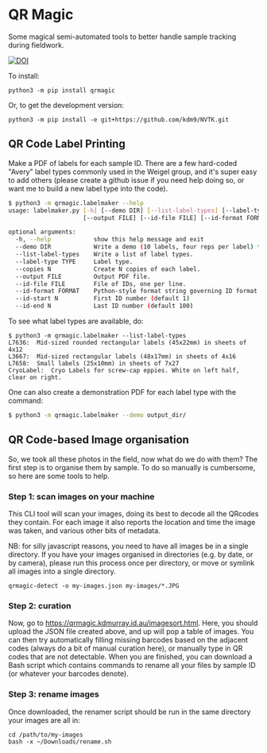 # QR Magic

Some magical semi-automated tools to better handle sample tracking during fieldwork.

[![DOI](https://zenodo.org/badge/DOI/10.5281/zenodo.10049943.svg)](https://doi.org/10.5281/zenodo.10049943)


To install:

```
python3 -m pip install qrmagic
```

Or, to get the development version:
```
python3 -m pip install -e git+https://github.com/kdm9/NVTK.git
```

## QR Code Label Printing

Make a PDF of labels for each sample ID. There are a few hard-coded "Avery" label
types commonly used in the Weigel group, and it's super easy to add others
(please create a github issue if you need help doing so, or want me to build a
new label type into the code).


```bash
$ python3 -m qrmagic.labelmaker --help
usage: labelmaker.py [-h] [--demo DIR] [--list-label-types] [--label-type TYPE] [--copies N]
                     [--output FILE] [--id-file FILE] [--id-format FORMAT] [--id-start N] [--id-end N]

optional arguments:
  -h, --help            show this help message and exit
  --demo DIR            Write a demo (10 labels, four reps per label) for each label type to DIR.
  --list-label-types    Write a list of label types.
  --label-type TYPE     Label type.
  --copies N            Create N copies of each label.
  --output FILE         Output PDF file.
  --id-file FILE        File of IDs, one per line.
  --id-format FORMAT    Python-style format string governing ID format e.g. WGL{:04d} gives WGL0001..WGL9999
  --id-start N          First ID number (default 1)
  --id-end N            Last ID number (default 100)
```

To see what label types are available, do:

```
$ python3 -m qrmagic.labelmaker --list-label-types
L7636:  Mid-sized rounded rectangular labels (45x22mm) in sheets of 4x12
L3667:  Mid-sized rectangular labels (48x17mm) in sheets of 4x16
L7658:  Small labels (25x10mm) in sheets of 7x27
CryoLabel:  Cryo Labels for screw-cap eppies. White on left half, clear on right.
```

One can also create a demonstration PDF for each label type with the command:

```bash
$ python3 -m qrmagic.labelmaker --demo output_dir/
```

## QR Code-based Image organisation

So, we took all these photos in the field, now what do we do with them? The first step is to organise them by sample. To do so manually is cumbersome, so here are some tools to help.

### Step 1: scan images on your machine

This CLI tool will scan your images, doing its best to decode all the QRcodes
they contain. For each image it also reports the location and time the image
was taken, and various other bits of metadata.

NB: for silly javascript reasons, you need to have all images be in a single
directory. If you have your images organised in directories (e.g. by date, or
by camera), please run this process once per directory, or move or symlink all
images into a single directory.

```
qrmagic-detect -o my-images.json my-images/*.JPG
```


### Step 2: curation

Now, go to <https://qrmagic.kdmurray.id.au/imagesort.html>. Here, you should
upload the JSON file created above, and up will pop a table of images. You can
then try automatically filling missing barcodes based on the adjacent codes
(always do a bit of manual curation here), or manually type in QR codes that
are not detectable. When you are finished, you can download a Bash script which
contains commands to rename all your files by sample ID (or whatever your
barcodes denote).


### Step 3: rename images

Once downloaded, the renamer script should be run in the same directory your
images are all in:

```
cd /path/to/my-images
bash -x ~/Downloads/rename.sh
```
